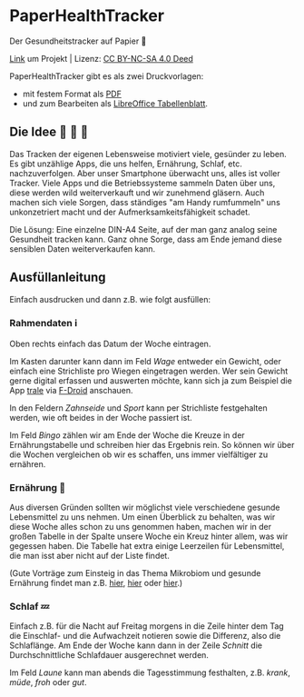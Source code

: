 # PaperHealthTracker
Der Gesundheitstracker auf Papier :green_heart:

[Link](https://github.com/diplomendstadium/paperhealthtracker) um Projekt | Lizenz: [CC BY-NC-SA 4.0 Deed](https://creativecommons.org/licenses/by-nc-sa/4.0/deed.de)

PaperHealthTracker gibt es als zwei Druckvorlagen:
- mit festem Format als [PDF](https://github.com/diplomendstadium/paperhealthtracker/blob/main/PaperHealthTracker.pdf) 
- und zum Bearbeiten als [LibreOffice Tabellenblatt](https://github.com/diplomendstadium/paperhealthtracker/blob/main/PaperHealthTracker.ods).

## Die Idee :see_no_evil: :hear_no_evil: :speak_no_evil:
Das Tracken der eigenen Lebensweise motiviert viele, gesünder zu leben. Es gibt unzählige Apps, die uns helfen, Ernährung, Schlaf, etc. nachzuverfolgen. Aber unser Smartphone überwacht uns, alles ist voller Tracker. Viele Apps und die Betriebssysteme sammeln Daten über uns, diese werden wild weiterverkauft und wir zunehmend gläsern. Auch machen sich viele Sorgen, dass ständiges "am Handy rumfummeln" uns unkonzetriert macht und der Aufmerksamkeitsfähigkeit schadet.

Die Lösung: Eine einzelne DIN-A4 Seite, auf der man ganz analog seine Gesundheit tracken kann. Ganz ohne Sorge, dass am Ende jemand diese sensiblen Daten weiterverkaufen kann.

## Ausfüllanleitung
Einfach ausdrucken und dann z.B. wie folgt ausfüllen:

### Rahmendaten :information_source:
Oben rechts einfach das Datum der Woche eintragen.

Im Kasten darunter kann dann im Feld *Wage* entweder ein Gewicht, oder einfach eine Strichliste pro Wiegen eingetragen werden. Wer sein Gewicht gerne digital erfassen und auswerten möchte, kann sich ja zum Beispiel die App [trale](https://github.com/QuantumPhysique/trale) via [F-Droid](https://f-droid.org/de/packages/de.quantumphysique.trale/) anschauen.

In den Feldern *Zahnseide* und *Sport* kann per Strichliste festgehalten werden, wie oft beides in der Woche passiert ist.

Im Feld *Bingo* zählen wir am Ende der Woche die Kreuze in der Ernährungstabelle und schreiben hier das Ergebnis rein. So können wir über die Wochen vergleichen ob wir es schaffen, uns immer vielfältiger zu ernähren.

### Ernährung :fork_and_knife:
Aus diversen Gründen sollten wir möglichst viele verschiedene gesunde Lebensmittel zu uns nehmen. Um einen Überblick zu behalten, was wir diese Woche alles schon zu uns genommen haben, machen wir in der großen Tabelle in der Spalte unsere Woche ein Kreuz hinter allem, was wir gegessen haben. Die Tabelle hat extra einige Leerzeilen für Lebensmittel, die man isst aber nicht auf der Liste findet.

(Gute Vorträge zum Einsteig in das Thema Mikrobiom und gesunde Ernährung findet man z.B. [hier](https://www.youtube.com/watch?v=lMKxpbpkJUA), [hier](https://invidious.perennialte.ch/watch?v=2tuWKSZZ5qQ) oder [hier](https://www.youtube.com/watch?v=K1KELv3F0Mc).)

### Schlaf :zzz:
Einfach z.B. für die Nacht auf Freitag morgens in die Zeile hinter dem Tag die Einschlaf- und die Aufwachzeit notieren sowie die Differenz, also die Schlaflänge. Am Ende der Woche kann dann in der Zeile *Schnitt* die Durchschnittliche Schlafdauer ausgerechnet werden.

Im Feld *Laune* kann man abends die Tagesstimmung festhalten, z.B. *krank*, *müde*, *froh* oder *gut*.
